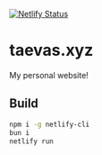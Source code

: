 [![Netlify Status](https://api.netlify.com/api/v1/badges/10889a9b-c148-488d-aecd-9a44e0cf6f46/deploy-status)](https://taevas.xyz)

# taevas.xyz

My personal website!

## Build

```bash
npm i -g netlify-cli
bun i
netlify run
```
